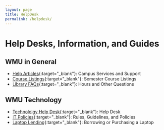 ```yaml
---
layout: page
title: HelpDesk
permalink: /helpdesk/
---
```


# Help Desks, Information, and Guides


## WMU in General

* [Help Articles](https://go.wmich.edu/s/articles){:target="_blank"}: Campus Services and Support
* [Course Listings](https://bssp4.cc.wmich.edu:8440/BPROD/wskctlg.wskctlg_menu){:target="_blank"}: Semester Course Listings
* [Library FAQs](https://wmich.libanswers.com/){:target="_blank"}: Hours and Other Questions


## WMU Technology

* [Technololgy Help Desk](https://wmich.edu/it/helpdesk){:target="_blank"}: Help Desk 
* [IT Policies](https://wmich.edu/it/rules){:target="_blank"}: Rules, Guidelines, and Policies
* [Laptop Lending](https://wmich.libanswers.com/faq/293728){:target="_blank"}: Borrowing or Purchasing a Laptop










